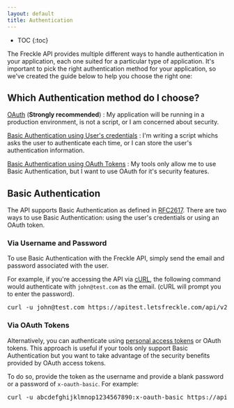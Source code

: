 ```yaml
---
layout: default
title: Authentication
---
```


* TOC
{:toc}

The Freckle API provides multiple different ways to handle authentication in your application, each one suited for a particular type of application. It's important to pick the right authentication method for your application, so we've created the guide below to help you choose the right one:

## Which Authentication method do I choose?

[OAuth](/oauth) (**Strongly recommended**)
: My application will be running in a production environment, is not a script, or I am concerned about security.

[Basic Authentication using User's credentials](#via-username-and-password)
: I'm writing a script whichs asks the user to authenticate each time, or I can store the user's authentication information.

[Basic Authentication using OAuth Tokens](#via-oauth-tokens)
: My tools only allow me to use Basic Authentication, but I want to use OAuth for it's security features.

## Basic Authentication

The API supports Basic Authentication as defined in [RFC2617](http://www.ietf.org/rfc/rfc2617.txt). There are two ways to use Basic Authentication: using the user's credentials or using an OAuth token.

### Via Username and Password

To use Basic Authentication with the Freckle API, simply send the email and password associated with the user.

For example, if you're accessing the API via [cURL](http://curl.haxx.se/), the following command would authenticate with `john@test.com` as the email. (cURL will prompt you to enter the password).

<pre class='terminal'>
curl -u john@test.com https://apitest.letsfreckle.com/api/v2/entries
</pre>

### Via OAuth Tokens

Alternatively, you can authenticate using [personal access tokens](http://help.letsfreckle.com/import-export-api/api) or OAuth tokens. This approach is useful if your tools only support Basic Authentication but you want to take advantage of the security benefits provided by OAuth access tokens.

To do so, provide the token as the username and provide a blank password or a password of `x-oauth-basic`. For example:

<pre class='terminal'>
curl -u abcdefghijklmnop1234567890:x-oauth-basic https://apitest.letsfreckle.com/api/v2/entries
</pre>